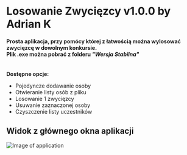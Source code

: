 <h1> Losowanie Zwycięzcy v1.0.0 by Adrian K </h1>

<h4> Prosta aplikacja, przy pomócy której z łatwością można wylosować zwycięzcę w dowolnym konkursie. 
<br> Plik .exe można pobrać z folderu 
<i> "Wersja Stabilna" </i>  </h4>

<br>

<b>
Dostępne opcje:
</b>

* Pojedyncze dodawanie osoby
* Otwieranie listy osób z pliku
* Losowanie 1 zwycięzcy
* Usuwanie zaznaczonej osoby
* Czyszczenie listy uczestników


<h2> Widok z głównego okna aplikacji </h2>

<p align="center">
  
![Image of application](https://i.imgur.com/WdpRe0k.png) 
</p>
